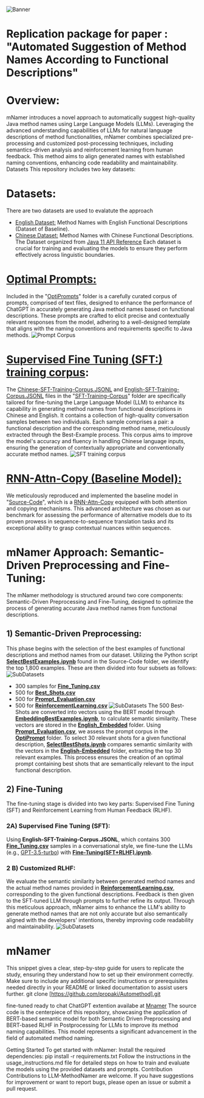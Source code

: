 ![Banner](Mnamer.png)
# Replication package for paper : "Automated Suggestion of Method Names According to Functional Descriptions"

# Overview:
mNamer introduces a novel approach to automatically suggest high-quality Java method names using Large Language Models (LLMs). Leveraging the advanced understanding capabilities of LLMs for natural language descriptions of method functionalities, mNamer combines specialized pre-processing and customized post-processing techniques, including semantics-driven analysis and reinforcement learning from human feedback. This method aims to align generated names with established naming conventions, enhancing code readability and maintainability.
Datasets
This repository includes two key datasets:
# Datasets:
There are two datasets are used to evalatute the approach
- [English Dataset:](https://github.com/propaki/Automethod/tree/main/EnglishDataset) Method Names with English Functional Descriptions (Dataset of Baseline).
- [Chinese Dataset:](https://github.com/propaki/Automethod/tree/main/Chinese%20Dataset) Method Names with Chinese Functional Descriptions. The Dataset organized from [Java 11 API Reference](https://www.apiref.com/java11-zh/java.base/module-summary.html)
Each dataset is crucial for training and evaluating the models to ensure they perform effectively across linguistic boundaries.
#  [Optimal Prompts:](https://github.com/propaki/Automethod/tree/main/OptiPrompts) 
Included in the "[OptiPrompts](https://github.com/propaki/Automethod/tree/main/OptiPrompts)" folder is a carefully curated corpus of prompts, comprised of text files, designed to enhance the performance of ChatGPT in accurately generating Java method names based on functional descriptions. These prompts are crafted to elicit precise and contextually relevant responses from the model, adhering to a well-designed template that aligns with the naming conventions and requirements specific to Java methods.
![Prompt Corpus](Optiprompts.PNG)
# [Supervised Fine Tuning (SFT:) training corpus](https://github.com/propaki/Automethod/tree/main/SFT-Training-Corpus):
The [Chinese-SFT-Training-Corpus.JSONL](https://github.com/propaki/Automethod/tree/main/SFT-Training-Corpus/Chinese-SFT-Training-Corpus.JSON) and [English-SFT-Training-Corpus.JSONL](https://github.com/propaki/Automethod/tree/main/SFT-Training-Corpus/English-SFT-Training-Corpus.JSON)  files in the "[SFT-Training-Corpus](https://github.com/propaki/Automethod/tree/main/SFT-Training-Corpus)" folder are specifically tailored for fine-tuning the Large Language Model (LLM) to enhance its capability in generating method names from functional descriptions in Chinese and English. It contains a collection of high-quality conversation samples between two individuals. Each sample comprises a pair: a functional description and the corresponding method name, meticulously extracted through the Best-Example process. This corpus aims to improve the model's accuracy and fluency in handling Chinese language inputs, ensuring the generation of contextually appropriate and conventionally accurate method names.
![SFT training corpus](SFTcorpus.PNG)
# [RNN-Attn-Copy (Baseline Model):](https://github.com/propaki/Automethod/tree/main/Source-Code/RNN-Attn-Copy.ipynb)
We meticulously reproduced and implemented the baseline model in "[Source-Code](https://github.com/propaki/Automethod/tree/main/Source-Code)", which is a [RNN-Attn-Copy](https://github.com/propaki/Automethod/tree/main/Source-Code/RNN-Attn-Copy.ipynb) equipped with both attention and copying mechanisms. This advanced architecture was chosen as our benchmark for assessing the performance of alternative models due to its proven prowess in sequence-to-sequence translation tasks and its exceptional ability to grasp contextual nuances within sequences.
# mNamer Approach: Semantic-Driven Preprocessing and Fine-Tuning:
The mNamer methodology is structured around two core components:
Semantic-Driven Preprocessing and Fine-Tuning, designed to optimize the process of generating accurate Java method names from functional descriptions.
## 1) Semantic-Driven Preprocessing:
This phase begins with the selection of the best examples of functional descriptions and method names from our dataset. Utilizing the Python script **[SelectBestExamples.ipynb](https://github.com/propaki/Automethod/blob/main/Source-Code/SelectBestExamples.ipynb)** found in the Source-Code folder, we identify the top 1,800 examples. These are then divided into four subsets as follows:
![SubDatasets](SubDataset.PNG)

- 300 samples for **[Fine_Tuning.csv](https://github.com/propaki/Automethod/blob/main/English_Best_Examples/Fine_Tuning.csv)**
- 500 for **[Best_Shots.csv](https://github.com/propaki/Automethod/blob/main/English_Best_Examples/Best_Shots.csv)**
- 500 for **[Prompt_Evaluation.csv](https://github.com/propaki/Automethod/blob/main/English_Best_Examples/Prompt_Evaluation.csv)**
- 500 for **[ReinforcementLearning.csv](https://github.com/propaki/Automethod/blob/main/English_Best_Examples/ReinforcementLearning.csv)**
![SubDatasets](PromptEngineering.PNG)
The 500 Best-Shots are converted into vectors using the BERT model through **[EmbeddingBestExamples.ipynb](https://github.com/propaki/Automethod/blob/main/Source-Code/EmbeddingBestExamples.ipynb)**, to calculate semantic similarity. These vectors are stored in the **[English_Embedded](https://github.com/propaki/Automethod/tree/main/English_Best_Examples/English_Embedded)** folder.
Using **[Prompt_Evaluation.csv](https://github.com/propaki/Automethod/blob/main/English_Best_Examples/Prompt_Evaluation.csv)**, we assess the prompt corpus in the **[OptiPrompt](https://github.com/propaki/Automethod/tree/main/OptiPrompts)** folder. To select 30 relevant shots for a given functional description, **[SelectBestShots.ipynb](https://github.com/propaki/Automethod/blob/main/Source-Code/SelectBestShots.ipynb)** compares semantic similarity with the vectors in the **[English-Embedded](https://github.com/propaki/Automethod/tree/main/English_Best_Examples/English_Embedded)** folder, extracting the top 30 relevant examples. This process ensures the creation of an optimal prompt containing best shots that are semantically relevant to the input functional description.
## 2) Fine-Tuning
The fine-tuning stage is divided into two key parts: Supervised Fine Tuning (SFT) and Reinforcement Learning from Human Feedback (RLHF).

### 2A) Supervised Fine Tuning (SFT): 
Using **English-SFT-Training-Corpus.JSONL**, which contains 300 **[Fine_Tuning.csv](https://github.com/propaki/Automethod/blob/main/English_Best_Examples/Fine_Tuning.csv)** samples in a conversational style, we fine-tune the LLMs (e.g., [GPT-3.5-turbo](https://openai.com/blog/gpt-3-5-turbo-fine-tuning-and-api-updates)) with **[Fine-Tuning(SFT+RLHF).ipynb](https://github.com/propaki/Automethod/blob/main/Source-Code/Fine-Tuning(SFT+RLHF).ipynb)**.
### 2 B) Customized RLHF:
We evaluate the semantic similarity between generated method names and the actual method names provided in **[ReinforcementLearning.csv](https://github.com/propaki/Automethod/blob/main/English_Best_Examples/ReinforcementLearning.csv)**, corresponding to the given functional descriptions. Feedback is then given to the SFT-tuned LLM through prompts to further refine its output.
Through this meticulous approach, mNamer aims to enhance the LLM's ability to generate method names that are not only accurate but also semantically aligned with the developers' intentions, thereby improving code readability and maintainability.
![SubDatasets](RLHF.PNG)
# mNamer

This snippet gives a clear, step-by-step guide for users to replicate the study, ensuring they understand how to set up their environment correctly. Make sure to include any additional specific instructions or prerequisites needed directly in your README or linked documentation to assist users further.
git clone [https://github.com/propaki/Automethod].git

fine-tuned ready to chat ChatGPT extention availabe at [Mnamer](https://chat.openai.com/g/g-T58v7ELEM-mnamer)
The source code is the centerpiece of this repository, showcasing the application of BERT-based semantic model for both Semantic Driven Preprocessing and BERT-based RLHF in Postprocessing for LLMs to improve its method naming capabilities. This model represents a significant advancement in the field of automated method naming.

Getting Started
To get started with mNamer:
Install the required dependencies: pip install -r requirements.txt
Follow the instructions in the usage_instructions.md file for detailed steps on how to train and evaluate the models using the provided datasets and prompts.
Contribution
Contributions to LLM-MethodNamer are welcome. If you have suggestions for improvement or want to report bugs, please open an issue or submit a pull request.

